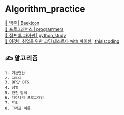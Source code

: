 # Algorithm_practice
[📂 백준 | Baekjoon](https://github.com/HYUNMIN-HWANG/Algorithm_practice/tree/main/Baekjoon)    
[📂 프로그래머스 | programmers](https://github.com/HYUNMIN-HWANG/Algorithm_practice/tree/main/programmers)    
[📂 점프 투 파이썬 | python_study](https://github.com/HYUNMIN-HWANG/Algorithm_practice/tree/main/python_study)    
[📂 이것이 취업을 위한 코딩 테스트다 with 파이썬 | thisiscoding](https://github.com/HYUNMIN-HWANG/Algorithm_practice/tree/main/thisiscoding)    
## ✍ 알고리즘
```
1. 기본연산
2. 그리디
3. BFS/ DFS
4. 정렬
5. 완전 탐색
6. 다이나믹 프로그래밍
7. 트리
8. 그래프 이론
```
